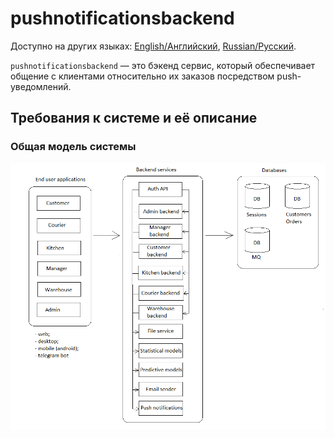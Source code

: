 # pushnotificationsbackend

Доступно на других языках: [English/Английский](pushnotificationsbackend.md), [Russian/Русский](pushnotificationsbackend.ru.md). 

`pushnotificationsbackend` — это бэкенд сервис, который обеспечивает общение с клиентами относительно их заказов посредством push-уведомлений.

## Требования к системе и её описание 

### Общая модель системы 

![system_overall](../img/system_overall.png)
